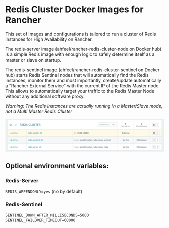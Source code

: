# Redis Cluster Docker Images for Rancher

This set of images and configurations is tailored to run a cluster of Redis instances for High Availability on Rancher.

The redis-server image (ahfeel/rancher-redis-cluster-node on Docker hub) is a simple Redis image with enough logic to safely determine itself as a master or slave on startup.

The redis-sentinel image (ahfeel/rancher-redis-cluster-sentinel on Docker hub) starts Redis Sentinel nodes that will automatically find the Redis instances, monitor them and most importantly, create/update automatically a "Rancher External Service" with the current IP of the Redis Master node. This allows to automatically target your traffic to the Redis Master Node without any additional software proxy.

*Warning: The Redis Instances are actually running in a Master/Slave mode, not a Multi Master Redis Cluster*

![Rancher Redis Cluster Screenshot](/screen.png?raw=true "Rancher Redis Cluster Screenshot")

## Optional environment variables:

### Redis-Server

`REDIS_APPENDONLY=yes`
(no by default)

### Redis-Sentinel

```
SENTINEL_DOWN_AFTER_MILLISECONDS=5000
SENTINEL_FAILOVER_TIMEOUT=60000
```
